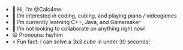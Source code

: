 - 👋 Hi, I’m @Calc4me
- 👀 I’m interested in coding, cubing, and playing piano / videogames
- 🌱 I’m currently learning C++, Java, and Gamemaker
- 💞️ I’m not looking to collaborate on anything right now!
- 😄 Pronouns: he/him
- ⚡ Fun fact: I can solve a 3x3 cube in under 30 seconds!

<!---
Calc4me/Calc4me is a ✨ special ✨ repository because its `README.md` (this file) appears on your GitHub profile.
You can click the Preview link to take a look at your changes.
--->

